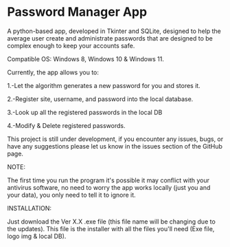 # Password Manager App
A python-based app, developed in Tkinter and SQLite, designed to help the average user create and administrate passwords that are designed to be complex enough to keep your accounts safe.

Compatible OS: Windows 8, Windows 10 & Windows 11.

Currently, the app allows you to:

1.-Let the algorithm generates a new password for you and stores it.

2.-Register site, username, and password into the local database.

3.-Look up all the registered passwords in the local DB

4.-Modify & Delete registered passwords.

This project is still under development, if you encounter any issues, bugs, or have any suggestions please let us know in the issues section of the GitHub page.

NOTE:

The first time you run the program it's possible it may conflict with your antivirus software, no need to worry the app works locally (just you and your data), you only need to tell it to ignore it.

INSTALLATION:

Just download the Ver X.X .exe file (this file name will be changing due to the updates). This file is the installer with all the files you'll need (Exe file, logo img & local DB).
